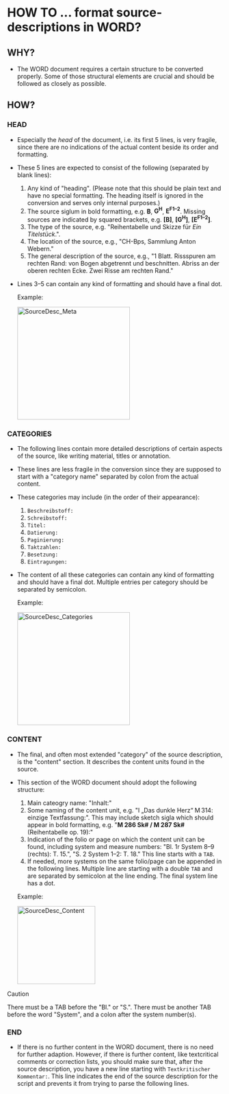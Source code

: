 # HOW TO ... format source-descriptions in WORD?

## WHY?

* The WORD document requires a certain structure to be converted properly. Some of those structural elements are crucial and should be followed as closely as possible.

## HOW?

### HEAD
* Especially the *head* of the document, i.e. its first 5 lines, is very fragile, since there are no indications of the actual content beside its order and formatting.
* These 5 lines are expected to consist of the following (separated by blank lines):
  
  1) Any kind of "heading". (Please note that this should be plain text and have no special formatting. The heading itself is ignored in the conversion and serves only internal purposes.)
  2) The source siglum in bold formatting, e.g. **B**, **G<sup>H</sup>**, **E<sup>F1–2</sup>**. Missing sources are indicated by squared brackets, e.g. **\[B\]**, **\[G<sup>H</sup>\]**, **\[E<sup>F1–2</sup>\]**. 
  3) The type of the source, e.g. "Reihentabelle und Skizze für *Ein Titelstück*.".
  4) The location of the source, e.g., "CH-Bps, Sammlung Anton Webern."
  5) The general description of the source, e.g., "1 Blatt. Rissspuren am rechten Rand: von Bogen abgetrennt und beschnitten. Abriss an der oberen rechten Ecke. Zwei Risse am rechten Rand."

* Lines 3–5 can contain any kind of formatting and should have a final dot.

  Example:

  <img width="263" alt="SourceDesc_Meta" src="https://github.com/webern-unibas-ch/awg-utils/assets/21059419/a8b9aea2-e716-4c28-b3ce-dac243a025a2">

### CATEGORIES
* The following lines contain more detailed descriptions of certain aspects of the source, like writing material, titles or annotation.
* These lines are less fragile in the conversion since they are supposed to start with a "category name" separated by colon from the actual content.
* These categories may include (in the order of their appearance):

  1) `Beschreibstoff:`
  2) `Schreibstoff:`
  3) `Titel:`
  4) `Datierung:`
  5) `Paginierung:`
  6) `Taktzahlen:`
  7) `Besetzung:`
  8) `Eintragungen:`

* The content of all these categories can contain any kind of formatting and should have a final dot. Multiple entries per category should be separated by semicolon.
  
  Example:
  
  <img width="263" alt="SourceDesc_Categories" src="https://github.com/webern-unibas-ch/awg-utils/assets/21059419/75480618-02b3-497f-9b4d-fa9f9b472add">

### CONTENT

* The final, and often most extended "category" of the source description, is the "content" section. It describes the content units found in the source.
* This section of the WORD document should adopt the following structure:

  1) Main cateogry name: "Inhalt:"
  2) Some naming of the content unit, e.g. "I „Das dunkle Herz“ M 314: einzige Textfassung:". This may include sketch sigla which should appear in bold formatting, e.g. "**M 286 Sk# / M 287 Sk#** (Reihentabelle op. 19):" 
	3) Indication of the folio or page on which the content unit can be found, including system and measure numbers: "Bl. 1r 	System 8–9 (rechts): T. 15.", "S. 2  System 1–2: T. 18." This line starts with a `TAB`.
  4) If needed, more systems on the same folio/page can be appended in the following lines. Multiple line are starting with a double `TAB` and are separated by semicolon at the line ending. The final system line has a dot.

  Example: 

  <img width="182" alt="SourceDesc_Content" src="https://github.com/webern-unibas-ch/awg-utils/assets/21059419/5cbd66d8-5652-4feb-914e-b83f7ffa35b3">

> [!CAUTION]
> There must be a TAB before the "Bl." or "S.". There must be another TAB before the word "System", and a colon after the system number(s).

### END

* If there is no further content in the WORD document, there is no need for further adaption. However, if there is further content, like textcritical comments or correction lists, you should make sure that, after the source description, you have a new line starting with `Textkritischer Kommentar:`. This line indicates the end of the source description for the script and prevents it from trying to parse the following lines. 
